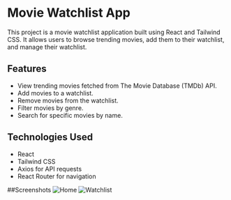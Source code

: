 # Movie Watchlist App

This project is a movie watchlist application built using React and Tailwind CSS. It allows users to browse trending movies, add them to their watchlist, and manage their watchlist.

## Features

- View trending movies fetched from The Movie Database (TMDb) API.
- Add movies to a watchlist.
- Remove movies from the watchlist.
- Filter movies by genre.
- Search for specific movies by name.

## Technologies Used

- React
- Tailwind CSS
- Axios for API requests
- React Router for navigation

##Screenshots
![Home](https://github.com/user-attachments/assets/64f33914-e06b-4d47-a431-32fbe1a9fe94)
![Watchlist](https://github.com/user-attachments/assets/05c6c4e6-cd0c-4a4a-8c54-211157c9ccb2)
